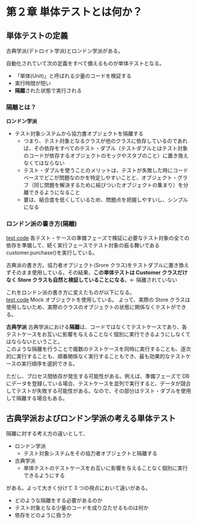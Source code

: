 # 第２章 単体テストとは何か？

## 単体テストの定義

古典学派(デトロイト学派)とロンドン学派がある。<br>

自動化されていて次の定義をすべて備えるものが単体テストとなる。

- 「単体(Unit)」と呼ばれる少量のコードを検証する
- 実行時間が短い
- **隔離**された状態で実行される

### 隔離とは？

**ロンドン学派**

- テスト対象システムから協力書オブジェクトを隔離する
  - つまり、テスト対象となるクラスが他のクラスに依存しているのであれば、その依存をすべてのテスト・ダブル（テストダブルとはテスト対象のコードが依存するオブジェクトのモックやスタブのこと）に置き換えなくてはならない
  - テスト・ダブルを使うことのメリットは、テストが失敗した時にコードベースでどこが問題なのかを特定しやすいことと、オブジェクト・グラフ（同じ問題を解決するために結びついたオブジェクトの集まり）を分離できるようになること
  - 要は、結合度を低くしているため、問題点を把握しやすいし、シンプルになる

### ロンドン派の書き方(隔離)

[test code](./list2.2.1.java)
各テスト・ケースの準備フェーズで検証に必要なテスト対象の全ての依存を準備して、続く実行フェースでテスト対象の振る舞いである customer.purchase()を実行している。

古典派の書き方。協力者オブジェクト(Srore クラス)をテストダブルに置き換えずそのまま使用している。その結果、**この単体テストは Customer クラスだけなく Store クラスも自然と検証していることになる**。← 隔離されていない

これをロンドン派の書き方に変えたものが以下になる。<br>
[test code](./list2.2.1.java)
Mock オブジェクトを使用している。
よって、実際の Store クラスは使用しないため、実際のクラスのオブジェクトの状態に関係なくテストができる。

**古典学派**
古典学派における**隔離**は、コードではなくてテストケースであり、各テストケースをお互いに影響を与えることなく個別に実行できるようにしなくてはならないということ。<br>このような隔離を行うことで複数のテストケースを同時に実行することも、逐次的に実行することも、順番関係なく実行することもでき、最も効果的なテストケースの実行順序を選択できる。

ただし、プロセス間依存が発生する可能性がある。例えば、準備フェーズで DB にデータを登録している場合、テストケースを並列で実行すると、データが競合してテストが失敗する可能性がある。なので、その部分はテスト・ダブルを使用して隔離する場合もある。

## 古典学派およびロンドン学派の考える単体テスト

隔離に対する考え方の違いとして、

- ロンドン学派
  - テスト対象システムをその協力者オブジェクトと隔離する
- 古典学派
  - 単体テストのテストケースをお互いに影響を与えることなく個別に実行できるようにする

がある。よって大きく分けて 3 つの視点において違いがある。

- どのような隔離をする必要があるのか
- テスト対象となる少量のコードを成り立たせるものは何か
- 依存をどのように扱うか
